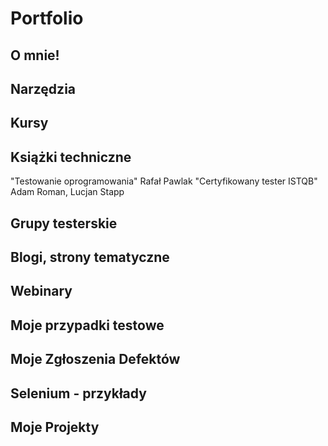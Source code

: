 # Portfolio
## O mnie!
## Narzędzia
## Kursy
## Książki techniczne 
"Testowanie oprogramowania" Rafał Pawlak
"Certyfikowany tester ISTQB" Adam Roman, Lucjan Stapp
## Grupy testerskie
## Blogi, strony tematyczne
## Webinary
## Moje przypadki testowe
## Moje Zgłoszenia Defektów
## Selenium - przykłady
## Moje Projekty

